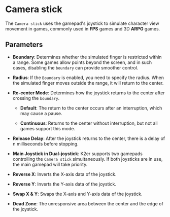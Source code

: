 # Camera stick

The `Camera stick` uses the gamepad's joystick to simulate character view movement in games, commonly used in **FPS** games and 3D **ARPG** games.

## Parameters

* **Boundary**: Determines whether the simulated finger is restricted within a range. Some games allow points beyond the screen, and in such cases, disabling the `boundary` can provide smoother control.

* **Radius**: If the `Boundary` is enabled, you need to specify the radius. When the simulated finger moves outside the range, it will return to the center.

* **Re-center Mode**: Determines how the joystick returns to the center after crossing the `boundary`.

    * **Default**: The return to the center occurs after an interruption, which may cause a pause.

    * **Continuous**: Returns to the center without interruption, but not all games support this mode.

* **Release Delay**: After the joystick returns to the center, there is a delay of n milliseconds before stopping.

* **Main Joystick in Dual-joystick**: K2er supports two gamepads controlling the `Camera stick` simultaneously. If both joysticks are in use, the main gamepad will take priority.

* **Reverse X**: Inverts the X-axis data of the joystick.

* **Reverse Y**: Inverts the Y-axis data of the joystick.

* **Swap X & Y**: Swaps the X-axis and Y-axis data of the joystick.

* **Dead Zone**: The unresponsive area between the center and the edge of the joystick.
